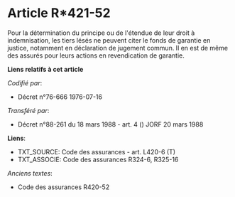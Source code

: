 # Article R*421-52

Pour la détermination du principe ou de l'étendue de leur droit à indemnisation, les tiers lésés ne peuvent citer le fonds de
garantie en justice, notamment en déclaration de jugement commun. Il en est de même des assurés pour leurs actions en
revendication de garantie.

**Liens relatifs à cet article**

_Codifié par_:

  - Décret n°76-666 1976-07-16

_Transféré par_:

  - Décret n°88-261 du 18 mars 1988 - art. 4 () JORF 20 mars 1988

**Liens**:

  - TXT_SOURCE: Code des assurances - art. L420-6 (T)
  - TXT_ASSOCIE: Code des assurances R324-6, R325-16

_Anciens textes_:

  - Code des assurances R420-52
